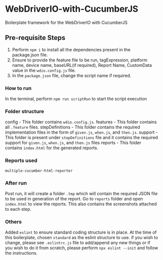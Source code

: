# WebDriverIO-with-CucumberJS
Boilerplate framework for the WebDriverIO with CucumberJS

## Pre-requisite Steps
1. Perform `npm i` to install all the dependencies present in the package.json file.
2. Ensure to provide the feature file to be run, tagExpression, platform name, device name, baseURL(if required), Report Name, CustomData value in the `wdio.config.js` file.
3. In the `package.json` file, change the script name if required.

### How to run
In the terminal, perform `npm run scriptRun` to start the script execution

### Folder structure
config - This folder contains `wdio.config.js`.
features - This folder contains all `.feature` files.
stepDefinitions - This folder contains the required implementation files in the form of `given.js`, `when.js`, and `then.js`.
support - This folder is present under `stepDefinitions` file and it contains the required support for `given.js`, `when.js`, and `then.js` files
reports - This folder contains `index.html` for the generated reports.

### Reports used
`multiple-cucumber-html-reporter`

### After run
Post run, it will create a folder `.tmp` which will contain the required JSON file to be used in generation of the report. Go to `reports` folder and open `index.html` to view the reports. This also contains the screenshots attached to each step.

### Others
Added `eslint` to ensure standard coding structure is in place. At the time of this boilerplate, chosen `standard` as the eslint structure to use. if you wish to change, please see `.eslintrc.js` file to add/append any new things or if you wish to do it from scratch, please perform `npx eslint --init` and follow the instructions.

